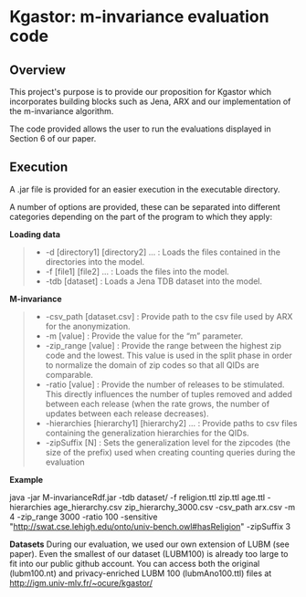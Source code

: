 # Kgastor: m-invariance evaluation code

## Overview

This project's purpose is to provide our proposition for Kgastor which incorporates building blocks such as Jena, ARX and our implementation of the m-invariance algorithm.

The code provided allows the user to run the evaluations displayed in Section 6 of our paper.


## Execution    

A .jar file is provided for an easier execution in the executable directory. 

A number of options are provided, these can be separated into different 
categories depending on the part of the program to which they apply:

**Loading data** 
 
> -  -d [directory1] [directory2] ...  :   Loads the files contained in the
        directories into the model.
> - -f  [file1] [file2] …   :   Loads the files into the model.
> - -tdb [dataset]    :    Loads a Jena TDB dataset into the model.
  
**M-invariance**

> - -csv_path   [dataset.csv]   :   Provide path to the csv file used by ARX for the anonymization.
> - -m  [value] : Provide the value for the “m” parameter.
> - -zip_range [value] : Provide the range between the highest zip code and the lowest. This value is used in the split phase in order to normalize the domain of zip codes so that all QIDs are comparable.
> - -ratio [value] : Provide the number of releases to be stimulated. This directly influences the number of tuples removed and added between each release (when the rate grows, the number of updates between each release decreases).
> - -hierarchies [hierarchy1] [hierarchy2] …  :  Provide paths to csv files containing the generalization hierarchies for the QIDs.
> - -zipSuffix [N]  :  Sets the generalization level for the zipcodes (the size of the prefix) used when creating counting queries during the evaluation

**Example**

java -jar M-invarianceRdf.jar -tdb dataset/ -f  religion.ttl  zip.ttl   age.ttl    -hierarchies age_hierarchy.csv    zip_hierarchy_3000.csv -csv_path arx.csv -m 4 -zip_range 3000 -ratio 100 -sensitive "<http://swat.cse.lehigh.edu/onto/univ-bench.owl#hasReligion>" -zipSuffix 3

**Datasets**
During our evaluation, we used our own extension of LUBM (see paper). Even the smallest of our dataset (LUBM100) is already too large to fit into our public github account. You can access both the original (lubm100.nt) and privacy-enriched LUBM 100 (lubmAno100.ttl) files at http://igm.univ-mlv.fr/~ocure/kgastor/

